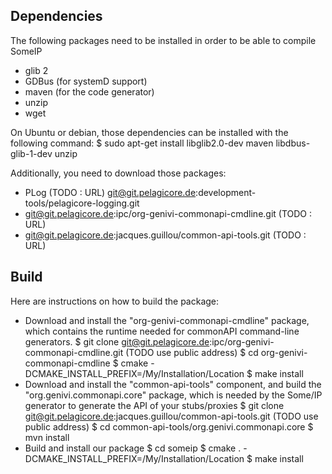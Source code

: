 
Dependencies
------------

The following packages need to be installed in order to be able to compile SomeIP
- glib 2
- GDBus (for systemD support)
- maven (for the code generator)
- unzip
- wget

On Ubuntu or debian, those dependencies can be installed with the following command: 
	$ sudo apt-get install libglib2.0-dev maven libdbus-glib-1-dev unzip

Additionally, you need to download those packages:
- PLog (TODO : URL) git@git.pelagicore.de:development-tools/pelagicore-logging.git
- git@git.pelagicore.de:ipc/org-genivi-commonapi-cmdline.git (TODO : URL)
- git@git.pelagicore.de:jacques.guillou/common-api-tools.git (TODO : URL)

Build
-----

Here are instructions on how to build the package:
- Download and install the "org-genivi-commonapi-cmdline" package, which contains the runtime needed for commonAPI command-line generators.
	$ git clone git@git.pelagicore.de:ipc/org-genivi-commonapi-cmdline.git (TODO use public address)
	$ cd org-genivi-commonapi-cmdline
	$ cmake -DCMAKE_INSTALL_PREFIX=/My/Installation/Location
	$ make install
- Download and install the "common-api-tools" component, and build the "org.genivi.commonapi.core" package, which is needed by the Some/IP generator to generate the API of your stubs/proxies
	$ git clone git@git.pelagicore.de:jacques.guillou/common-api-tools.git (TODO use public address)
	$ cd common-api-tools/org.genivi.commonapi.core
	$ mvn install
- Build and install our package
	$ cd someip
	$ cmake . -DCMAKE_INSTALL_PREFIX=/My/Installation/Location
	$ make install
